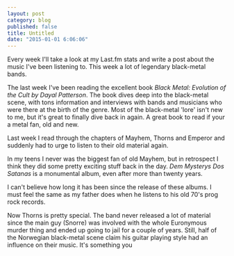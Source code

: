 ```yaml
---
layout: post
category: blog
published: false
title: Untitled
date: "2015-01-01 6:06:06"
---
```


Every week I'll take a look at my Last.fm stats and write a post about the music I've been listening to. This week a lot of legendary black-metal bands.

The last week I've been reading the excellent book _Black Metal: Evolution of the Cult by Dayal Patterson_. The book dives deep into the black-metal scene, with tons information and interviews with bands and musicians who were there at the birth of the genre. Most of the black-metal 'lore' isn't new to me, but it's great to finally dive back in again. A great book to read if your a metal fan, old and new.

Last week I read through the chapters of Mayhem, Thorns and Emperor and suddenly had to urge to listen to their old material again. 

In my teens I never was the biggest fan of old Mayhem, but in retrospect I think they did some pretty exciting stuff back in the day. _Dem Mysterys Dos Satanas_ is a monumental album, even after more than twenty years.

I can't believe how long it has been since the release of these albums. I must feel the same as my father does when he listens to his old 70's prog rock records.

Now Thorns is pretty special. The band never released a lot of material since the main guy (Snorre) was involved with the whole Euronymous murder thing and ended up going to jail for a couple of years. Still, half of the Norwegian black-metal scene claim his guitar playing style had an influence on their music. It's something you
